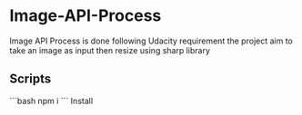 # Image-API-Process
Image API Process is done following Udacity requirement the project aim to take an image as input then resize using sharp library



<h2> Scripts</h2>
```bash
npm i
``` 
Install


